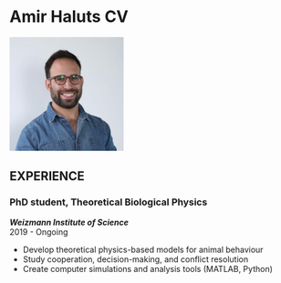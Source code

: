 # Amir Haluts CV

<img src="my_picture.jpg" alt="my_picture" width="200"/>

## **EXPERIENCE**
### PhD student, Theoretical Biological Physics  
***Weizmann Institute of Science***  
2019 - Ongoing  
- Develop theoretical physics-based models for animal behaviour
- Study cooperation, decision-making, and conflict resolution
- Create computer simulations and analysis tools (MATLAB, Python)
